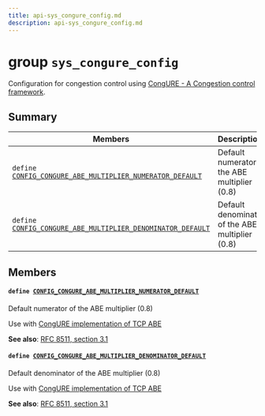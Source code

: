 ```yaml
---
title: api-sys_congure_config.md
description: api-sys_congure_config.md
---
```

# group `sys_congure_config` 

Configuration for congestion control using [CongURE - A Congestion control framework](./doc/starlight-docs/src/content/docs/apidoc/api-undefined.md#group__sys__congure).

## Summary

 Members                        | Descriptions                                
--------------------------------|---------------------------------------------
`define `[`CONFIG_CONGURE_ABE_MULTIPLIER_NUMERATOR_DEFAULT`](#group__sys__congure__config_1ga3232e5195505dace1f283d0ee5938f1c)            | Default numerator of the ABE multiplier (0.8)
`define `[`CONFIG_CONGURE_ABE_MULTIPLIER_DENOMINATOR_DEFAULT`](#group__sys__congure__config_1ga9d6ef1a59f8113375ef47341abc73b22)            | Default denominator of the ABE multiplier (0.8)

## Members

#### `define `[`CONFIG_CONGURE_ABE_MULTIPLIER_NUMERATOR_DEFAULT`](#group__sys__congure__config_1ga3232e5195505dace1f283d0ee5938f1c) 

Default numerator of the ABE multiplier (0.8)

Use with [CongURE implementation of TCP ABE](./doc/starlight-docs/src/content/docs/apidoc/api-undefined.md#group__sys__congure__abe)

**See also**: [RFC 8511, section 3.1](https://tools.ietf.org/html/rfc8511#section-3.1)

#### `define `[`CONFIG_CONGURE_ABE_MULTIPLIER_DENOMINATOR_DEFAULT`](#group__sys__congure__config_1ga9d6ef1a59f8113375ef47341abc73b22) 

Default denominator of the ABE multiplier (0.8)

Use with [CongURE implementation of TCP ABE](./doc/starlight-docs/src/content/docs/apidoc/api-undefined.md#group__sys__congure__abe)

**See also**: [RFC 8511, section 3.1](https://tools.ietf.org/html/rfc8511#section-3.1)

